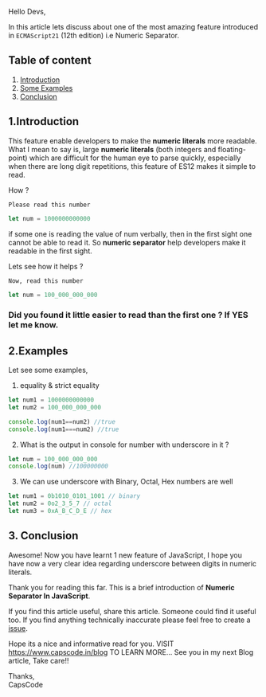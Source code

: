 Hello Devs,

In this article lets discuss about one of the most amazing feature introduced in `ECMAScript21` (12th edition) i.e Numeric Separator. 


## Table of content

1. [Introduction](#introduction)
2. [Some Examples](#examples)
3. [Conclusion](#conclusion)


## 1.Introduction <a name="introduction"></a>
This feature enable developers to make the **numeric literals** more readable.
What I mean to say is, large **numeric literals** (both integers and floating-point) which are difficult for the human eye to parse quickly, especially when there are long digit repetitions, this feature of ES12 makes it simple to read.

How ?

`Please read this number`
```js
let num = 1000000000000
```
if some one is reading the value of num verbally, then in the first sight one cannot be able to read it. So **numeric separator** help developers make it readable in the first sight.

Lets see how it helps ?

`Now, read this number`
```js
let num = 100_000_000_000 
```

### **Did you found it little easier to read than the first one ? If YES let me know.**




## 2.Examples <a name="examples"></a>
Let see some examples,
1. equality & strict equality

```js
let num1 = 1000000000000 
let num2 = 100_000_000_000

console.log(num1==num2) //true
console.log(num1===num2) //true
```


2. What is the output in console for number with underscore in it ?

```js
let num = 100_000_000_000
console.log(num) //100000000
```

3. We can use underscore with Binary, Octal, Hex numbers are well

```js
let num1 = 0b1010_0101_1001 // binary
let num2 = 0o2_3_5_7 // octal
let num3 = 0xA_B_C_D_E // hex
```



## 3. Conclusion <a name="conclusion"></a>

Awesome! Now you have learnt 1 new feature of JavaScript, I hope you have now a very clear idea regarding underscore between digits in numeric literals.

Thank you for reading this far. This is a brief introduction of **Numeric Separator In JavaScript**.

If you find this article useful, share this article. Someone could find it useful too. If you find anything technically inaccurate please feel free to create a [issue](https://github.com/CapsCode-Website/blogfiles/issues).

Hope its a nice and informative read for you.
VISIT https://www.capscode.in/blog TO LEARN MORE...
See you in my next Blog article, Take care!!

Thanks,\
CapsCode